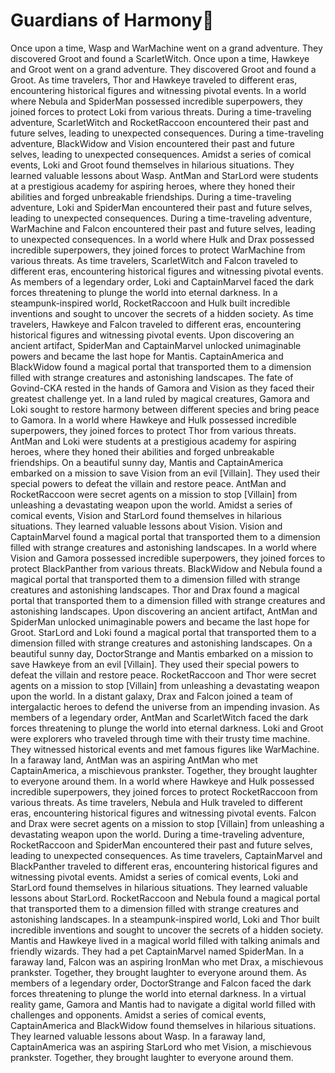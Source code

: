 # Guardians of Harmony:cherry_blossom:

Once upon a time, Wasp and WarMachine went on a grand adventure. They discovered Groot and found a ScarletWitch.
Once upon a time, Hawkeye and Groot went on a grand adventure. They discovered Groot and found a Groot.
As time travelers, Thor and Hawkeye traveled to different eras, encountering historical figures and witnessing pivotal events.
In a world where Nebula and SpiderMan possessed incredible superpowers, they joined forces to protect Loki from various threats.
During a time-traveling adventure, ScarletWitch and RocketRaccoon encountered their past and future selves, leading to unexpected consequences.
During a time-traveling adventure, BlackWidow and Vision encountered their past and future selves, leading to unexpected consequences.
Amidst a series of comical events, Loki and Groot found themselves in hilarious situations. They learned valuable lessons about Wasp.
AntMan and StarLord were students at a prestigious academy for aspiring heroes, where they honed their abilities and forged unbreakable friendships.
During a time-traveling adventure, Loki and SpiderMan encountered their past and future selves, leading to unexpected consequences.
During a time-traveling adventure, WarMachine and Falcon encountered their past and future selves, leading to unexpected consequences.
In a world where Hulk and Drax possessed incredible superpowers, they joined forces to protect WarMachine from various threats.
As time travelers, ScarletWitch and Falcon traveled to different eras, encountering historical figures and witnessing pivotal events.
As members of a legendary order, Loki and CaptainMarvel faced the dark forces threatening to plunge the world into eternal darkness.
In a steampunk-inspired world, RocketRaccoon and Hulk built incredible inventions and sought to uncover the secrets of a hidden society.
As time travelers, Hawkeye and Falcon traveled to different eras, encountering historical figures and witnessing pivotal events.
Upon discovering an ancient artifact, SpiderMan and CaptainMarvel unlocked unimaginable powers and became the last hope for Mantis.
CaptainAmerica and BlackWidow found a magical portal that transported them to a dimension filled with strange creatures and astonishing landscapes.
The fate of Govind-CKA rested in the hands of Gamora and Vision as they faced their greatest challenge yet.
In a land ruled by magical creatures, Gamora and Loki sought to restore harmony between different species and bring peace to Gamora.
In a world where Hawkeye and Hulk possessed incredible superpowers, they joined forces to protect Thor from various threats.
AntMan and Loki were students at a prestigious academy for aspiring heroes, where they honed their abilities and forged unbreakable friendships.
On a beautiful sunny day, Mantis and CaptainAmerica embarked on a mission to save Vision from an evil [Villain]. They used their special powers to defeat the villain and restore peace.
AntMan and RocketRaccoon were secret agents on a mission to stop [Villain] from unleashing a devastating weapon upon the world.
Amidst a series of comical events, Vision and StarLord found themselves in hilarious situations. They learned valuable lessons about Vision.
Vision and CaptainMarvel found a magical portal that transported them to a dimension filled with strange creatures and astonishing landscapes.
In a world where Vision and Gamora possessed incredible superpowers, they joined forces to protect BlackPanther from various threats.
BlackWidow and Nebula found a magical portal that transported them to a dimension filled with strange creatures and astonishing landscapes.
Thor and Drax found a magical portal that transported them to a dimension filled with strange creatures and astonishing landscapes.
Upon discovering an ancient artifact, AntMan and SpiderMan unlocked unimaginable powers and became the last hope for Groot.
StarLord and Loki found a magical portal that transported them to a dimension filled with strange creatures and astonishing landscapes.
On a beautiful sunny day, DoctorStrange and Mantis embarked on a mission to save Hawkeye from an evil [Villain]. They used their special powers to defeat the villain and restore peace.
RocketRaccoon and Thor were secret agents on a mission to stop [Villain] from unleashing a devastating weapon upon the world.
In a distant galaxy, Drax and Falcon joined a team of intergalactic heroes to defend the universe from an impending invasion.
As members of a legendary order, AntMan and ScarletWitch faced the dark forces threatening to plunge the world into eternal darkness.
Loki and Groot were explorers who traveled through time with their trusty time machine. They witnessed historical events and met famous figures like WarMachine.
In a faraway land, AntMan was an aspiring AntMan who met CaptainAmerica, a mischievous prankster. Together, they brought laughter to everyone around them.
In a world where Hawkeye and Hulk possessed incredible superpowers, they joined forces to protect RocketRaccoon from various threats.
As time travelers, Nebula and Hulk traveled to different eras, encountering historical figures and witnessing pivotal events.
Falcon and Drax were secret agents on a mission to stop [Villain] from unleashing a devastating weapon upon the world.
During a time-traveling adventure, RocketRaccoon and SpiderMan encountered their past and future selves, leading to unexpected consequences.
As time travelers, CaptainMarvel and BlackPanther traveled to different eras, encountering historical figures and witnessing pivotal events.
Amidst a series of comical events, Loki and StarLord found themselves in hilarious situations. They learned valuable lessons about StarLord.
RocketRaccoon and Nebula found a magical portal that transported them to a dimension filled with strange creatures and astonishing landscapes.
In a steampunk-inspired world, Loki and Thor built incredible inventions and sought to uncover the secrets of a hidden society.
Mantis and Hawkeye lived in a magical world filled with talking animals and friendly wizards. They had a pet CaptainMarvel named SpiderMan.
In a faraway land, Falcon was an aspiring IronMan who met Drax, a mischievous prankster. Together, they brought laughter to everyone around them.
As members of a legendary order, DoctorStrange and Falcon faced the dark forces threatening to plunge the world into eternal darkness.
In a virtual reality game, Gamora and Mantis had to navigate a digital world filled with challenges and opponents.
Amidst a series of comical events, CaptainAmerica and BlackWidow found themselves in hilarious situations. They learned valuable lessons about Wasp.
In a faraway land, CaptainAmerica was an aspiring StarLord who met Vision, a mischievous prankster. Together, they brought laughter to everyone around them.